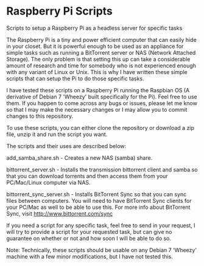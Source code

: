 Raspberry Pi Scripts
====================

Scripts to setup a Raspberry Pi as a headless server for specific tasks

The Raspberry Pi is a tiny and power efficient computer that can easily hide in your closet. But it is powerful enough to be used as an appliance for simple tasks such as running a BitTorrent server or NAS (Network Attached Storage). The only problem is that setting this up can take a considerable amount of research and time for somebody who is not experienced enough with any variant of Linux or Unix. This is why I have written these simple scripts that can setup the Pi to do those specific tasks.

I have tested these scripts on a Raspberry Pi running the Raspbian OS (A derivative of Debian 7 'Wheezy' built specifically for the Pi). Feel free to use them. If you happen to come across any bugs or issues, please let me know so that I may make the necessary changes or I may allow you to commit changes to this repository.

To use these scripts, you can either clone the repository or download a zip file, unzip it and run the script you want.

The scripts and their uses are described below:

add_samba_share.sh - Creates a new NAS (samba) share.

bittorrent_server.sh - Installs the transmission bittorrent client and samba so that you can download torrents and then access them from your PC/Mac/Linux computer via NAS.

bittorrent_sync_server.sh - Installs BitTorrent Sync so that you can sync files between computers. You will need to have BitTorrent Sync clients for your PC/Mac as well to be able to use this. For more info about BitTorrent Sync, visit http://www.bittorrent.com/sync

If you need a script for any specific task, feel free to send in your request, I will try to provide a script for your requested task, but can give no guarantee on whether or not and how soon I will be able to do so.

Note: Technically, these scripts should be usable on any Debian 7 'Wheezy' machine with a few minor modifications, but I have not tested this.

